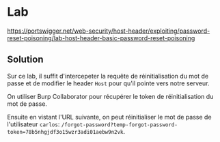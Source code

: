 # Lab

https://portswigger.net/web-security/host-header/exploiting/password-reset-poisoning/lab-host-header-basic-password-reset-poisoning

## Solution

Sur ce lab, il suffit d'intercepeter la requête de réinitialisation du mot de passe et de modifier le header `Host` pour qu'il pointe vers notre serveur.

On utiliser Burp Collaborator pour récupérer le token de réinitialisation du mot de passe.

Ensuite en vistant l'URL suivante, on peut réinitialiser le mot de passe de l'utilisateur `carlos`: `/forgot-password?temp-forgot-password-token=78b5nhgjdf3o15wzr3adi01aebw9n2vk`.
